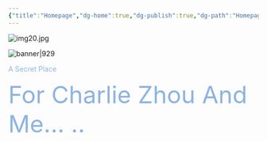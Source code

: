 ```yaml
---
{"title":"Homepage","dg-home":true,"dg-publish":true,"dg-path":"Homepage Fof Digital Garden.md","permalink":"/Homepage Fof Digital Garden/","tags":["gardenEntry"],"dgPassFrontmatter":true,"noteIcon":""}
---
```



![img20.jpg](/img/user/Attached/banner%20pic/img20.jpg)


![banner|929](/img/user/Attached/1/9/e/19e61b4b76ff9624db115f38c8c04b4757addbf7edb92eb03f2593fe2452a0c3.jpg)


<div class="title" style="color:#8db3e2">A Secret Place<p><font size="10" color="#8db3e2">For Charlie Zhou And Me... ..</font></p></div>

